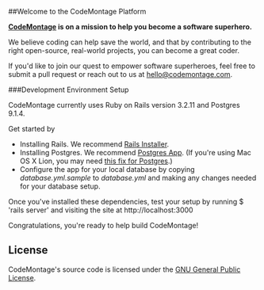 ##Welcome to the CodeMontage Platform

**[CodeMontage](http://codemontage.com) is on a mission to help you become a software superhero.**

We believe coding can help save the world, and that by contributing to the right open-source, real-world projects, you can become a great coder.

If you'd like to join our quest to empower software superheroes, feel free to submit a pull request or reach out to us at hello@codemontage.com.



###Development Environment Setup

CodeMontage currently uses Ruby on Rails version 3.2.11 and Postgres 9.1.4.

Get started by
* Installing Rails. We recommend [Rails Installer](http://railsinstaller.org).
* Installing Postgres. We recommend [Postgres App](http://postgresapp.com). 
  (If you're using Mac OS X Lion, you may need [this fix for Postgres](http://stackoverflow.com/questions/9354122/how-to-install-postgresql-9-1-on-osx-lion).)
* Configure the app for your local database by copying *database.yml.sample* to *database.yml* and making any changes needed for your database setup.

Once you've installed these dependencies, test your setup by running $ 'rails server' and visiting the site at http://localhost:3000

Congratulations, you're ready to help build CodeMontage!

## License

CodeMontage's source code is licensed under the [GNU General Public License](http://www.gnu.org/licenses/gpl.html).
